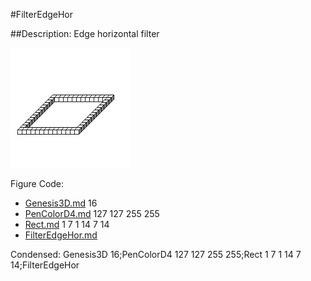 #FilterEdgeHor

##Description: Edge horizontal filter

![](FilterEdgeHor.png)

Figure Code:
- [Genesis3D.md](Genesis3D) 16
- [PenColorD4.md](PenColorD4) 127 127 255 255
- [Rect.md](Rect) 1 7 1 14 7 14
- [FilterEdgeHor.md](FilterEdgeHor)

Condensed: Genesis3D 16;PenColorD4 127 127 255 255;Rect 1 7 1 14 7 14;FilterEdgeHor

